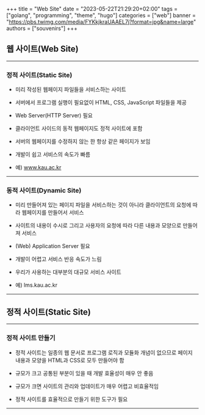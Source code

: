 +++
title = "Web Site"
date = "2023-05-22T21:29:20+02:00"
tags = ["golang", "programming", "theme", "hugo"]
categories = ["web"]
banner = "https://pbs.twimg.com/media/FYKkjkraUAAEL7j?format=jpg&name=large"
authors = ["souvenirs"]
+++

## 웹 사이트(Web Site)

---

### 정적 사이트(Static Site)

- 미리 작성된 웹페이지 파일들을 서비스하는 사이트

- 서버에서 프로그램 실행이 필요없이 HTML, CSS, JavaScript 파일들을 제공

- Web Server(HTTP Server) 필요

- 클라이언트 사이드의 동적 웹페이지도 정적 사이트에 포함

- 서버의 웹페이지를 수정하지 않는 한 항상 같은 페이지가 보임

- 개발이 쉽고 서비스의 속도가 빠름

- 예) www.kau.ac.kr

---

### 동적 사이트(Dynamic Site)

- 미리 만들어져 있는 페이지 파일을 서비스하는 것이 아니라 클라이언트의 요청에 따라 웹페이지를 만들어서 서비스

- 사이트의 내용이 수시로 그리고 사용자의 요청에 따라 다른 내용과 모양으로 만들어져 서비스

- (Web) Application Server 필요

- 개발이 어렵고 서비스 반응 속도가 느림

- 우리가 사용하는 대부분의 대규모 서비스 사이트

- 예) lms.kau.ac.kr

---

## 정적 사이트(Static Site)

---

### 정적 사이트 만들기

- 정적 사이트는 일종의 웹 문서로 프로그램 로직과 모듈화 개념이 없으므로 페이지 내용과 모양을 HTML과 CSS로 모두 만들어야 함

- 규모가 크고 공통된 부분이 있을 때 개발 효율성이 매우 안 좋음

- 규모가 크면 사이트의 관리와 업데이트가 매우 어렵고 비효율적임

- 정적 사이트를 효율적으로 만들기 위한 도구가 필요

---